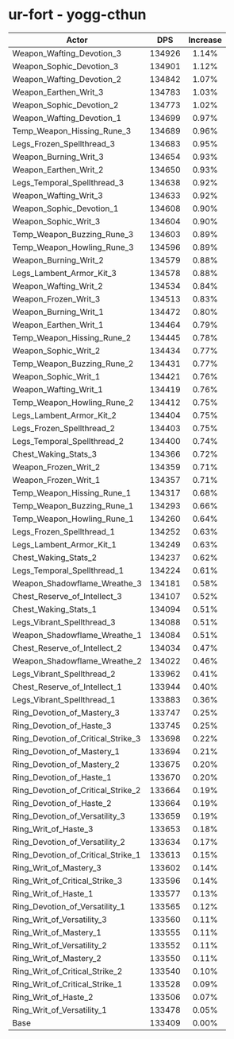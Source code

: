 # ur-fort - yogg-cthun
| Actor | DPS | Increase |
|---|:---:|:---:|
|Weapon_Wafting_Devotion_3|134926|1.14%|
|Weapon_Sophic_Devotion_3|134901|1.12%|
|Weapon_Wafting_Devotion_2|134842|1.07%|
|Weapon_Earthen_Writ_3|134783|1.03%|
|Weapon_Sophic_Devotion_2|134773|1.02%|
|Weapon_Wafting_Devotion_1|134699|0.97%|
|Temp_Weapon_Hissing_Rune_3|134689|0.96%|
|Legs_Frozen_Spellthread_3|134683|0.95%|
|Weapon_Burning_Writ_3|134654|0.93%|
|Weapon_Earthen_Writ_2|134650|0.93%|
|Legs_Temporal_Spellthread_3|134638|0.92%|
|Weapon_Wafting_Writ_3|134633|0.92%|
|Weapon_Sophic_Devotion_1|134608|0.90%|
|Weapon_Sophic_Writ_3|134604|0.90%|
|Temp_Weapon_Buzzing_Rune_3|134603|0.89%|
|Temp_Weapon_Howling_Rune_3|134596|0.89%|
|Weapon_Burning_Writ_2|134579|0.88%|
|Legs_Lambent_Armor_Kit_3|134578|0.88%|
|Weapon_Wafting_Writ_2|134534|0.84%|
|Weapon_Frozen_Writ_3|134513|0.83%|
|Weapon_Burning_Writ_1|134472|0.80%|
|Weapon_Earthen_Writ_1|134464|0.79%|
|Temp_Weapon_Hissing_Rune_2|134445|0.78%|
|Weapon_Sophic_Writ_2|134434|0.77%|
|Temp_Weapon_Buzzing_Rune_2|134431|0.77%|
|Weapon_Sophic_Writ_1|134421|0.76%|
|Weapon_Wafting_Writ_1|134419|0.76%|
|Temp_Weapon_Howling_Rune_2|134412|0.75%|
|Legs_Lambent_Armor_Kit_2|134404|0.75%|
|Legs_Frozen_Spellthread_2|134403|0.75%|
|Legs_Temporal_Spellthread_2|134400|0.74%|
|Chest_Waking_Stats_3|134366|0.72%|
|Weapon_Frozen_Writ_2|134359|0.71%|
|Weapon_Frozen_Writ_1|134357|0.71%|
|Temp_Weapon_Hissing_Rune_1|134317|0.68%|
|Temp_Weapon_Buzzing_Rune_1|134293|0.66%|
|Temp_Weapon_Howling_Rune_1|134260|0.64%|
|Legs_Frozen_Spellthread_1|134252|0.63%|
|Legs_Lambent_Armor_Kit_1|134249|0.63%|
|Chest_Waking_Stats_2|134237|0.62%|
|Legs_Temporal_Spellthread_1|134224|0.61%|
|Weapon_Shadowflame_Wreathe_3|134181|0.58%|
|Chest_Reserve_of_Intellect_3|134107|0.52%|
|Chest_Waking_Stats_1|134094|0.51%|
|Legs_Vibrant_Spellthread_3|134088|0.51%|
|Weapon_Shadowflame_Wreathe_1|134084|0.51%|
|Chest_Reserve_of_Intellect_2|134034|0.47%|
|Weapon_Shadowflame_Wreathe_2|134022|0.46%|
|Legs_Vibrant_Spellthread_2|133962|0.41%|
|Chest_Reserve_of_Intellect_1|133944|0.40%|
|Legs_Vibrant_Spellthread_1|133883|0.36%|
|Ring_Devotion_of_Mastery_3|133747|0.25%|
|Ring_Devotion_of_Haste_3|133745|0.25%|
|Ring_Devotion_of_Critical_Strike_3|133698|0.22%|
|Ring_Devotion_of_Mastery_1|133694|0.21%|
|Ring_Devotion_of_Mastery_2|133675|0.20%|
|Ring_Devotion_of_Haste_1|133670|0.20%|
|Ring_Devotion_of_Critical_Strike_2|133664|0.19%|
|Ring_Devotion_of_Haste_2|133664|0.19%|
|Ring_Devotion_of_Versatility_3|133659|0.19%|
|Ring_Writ_of_Haste_3|133653|0.18%|
|Ring_Devotion_of_Versatility_2|133634|0.17%|
|Ring_Devotion_of_Critical_Strike_1|133613|0.15%|
|Ring_Writ_of_Mastery_3|133602|0.14%|
|Ring_Writ_of_Critical_Strike_3|133596|0.14%|
|Ring_Writ_of_Haste_1|133577|0.13%|
|Ring_Devotion_of_Versatility_1|133565|0.12%|
|Ring_Writ_of_Versatility_3|133560|0.11%|
|Ring_Writ_of_Mastery_1|133555|0.11%|
|Ring_Writ_of_Versatility_2|133552|0.11%|
|Ring_Writ_of_Mastery_2|133550|0.11%|
|Ring_Writ_of_Critical_Strike_2|133540|0.10%|
|Ring_Writ_of_Critical_Strike_1|133528|0.09%|
|Ring_Writ_of_Haste_2|133506|0.07%|
|Ring_Writ_of_Versatility_1|133478|0.05%|
|Base|133409|0.00%|
